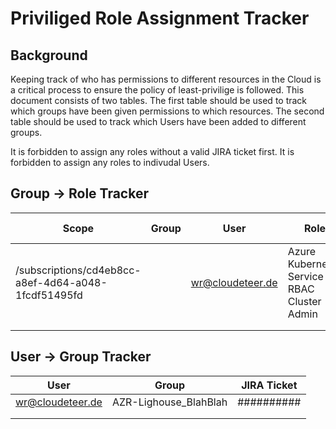 # Priviliged Role Assignment Tracker

## Background

Keeping track of who has permissions to different resources in the Cloud is a critical process to ensure the policy of least-privilige is followed.
This document consists of two tables.
The first table should be used to track which groups have been given permissions to which resources.
The second table should be used to track which Users have been added to different groups.

It is forbidden to assign any roles without a valid JIRA ticket first.
It is forbidden to assign any roles to indivudal Users. 

## Group -> Role Tracker

| Scope | Group | User | Role | JIRA Ticket |
|-------|-------|------|------|-------------|
| /subscriptions/cd4eb8cc-a8ef-4d64-a048-1fcdf51495fd |      |wr@cloudeteer.de       |Azure Kubernetes Service RBAC Cluster Admin      |  ########           |
|       |       |      |      |             |
|       |       |      |      |             |

## User -> Group Tracker

| User | Group | JIRA Ticket |
|------|-------|-------------|
| wr@cloudeteer.de     | AZR-Lighouse_BlahBlah      | ##########            |
|      |       |             |
|      |       |             |